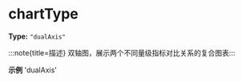 # chartType

**Type:** `"dualAxis"`

:::note{title=描述}
双轴图，展示两个不同量级指标对比关系的复合图表:::

**示例**
'dualAxis'


